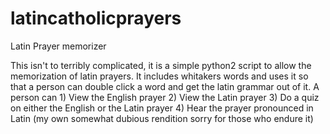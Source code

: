 # latincatholicprayers
Latin Prayer memorizer

This isn't to terribly complicated, it is a simple python2 script to allow the memorization of latin prayers. 
It includes whitakers words and uses it so that a person can double click a word and get the latin grammar
out of it.  A person can 1) View the English prayer 2) View the Latin prayer 3) Do a quiz on either the English or the Latin prayer 
4) Hear the prayer pronounced in Latin (my own somewhat dubious rendition sorry for those who endure it)


